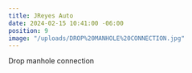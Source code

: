 ```yaml
---
title: JReyes Auto
date: 2024-02-15 10:41:00 -06:00
position: 9
image: "/uploads/DROP%20MANHOLE%20CONNECTION.jpg"
---
```


Drop manhole connection